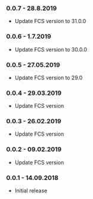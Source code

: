 ### 0.0.7 - 28.8.2019

* Update FCS version to 31.0.0

### 0.0.6 - 1.7.2019

* Update FCS version to 30.0.0

### 0.0.5 - 27.05.2019

* Update FCS version to 29.0

### 0.0.4 - 29.03.2019

* Update FCS version

### 0.0.3 - 26.02.2019

* Update FCS version

### 0.0.2 - 09.02.2019

* Update FCS version

### 0.0.1 - 14.09.2018

* Initial release
